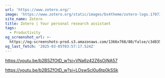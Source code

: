 ```yaml
---
url: 'https://www.zotero.org/'
image: 'https://www.zotero.org/static/images/bs4theme/zotero-logo.1707326075.svg'
site_name: Zotero
title: Zotero | Your personal research assistant
tags:
  - Productivity
og_screenshot_url: >-
  https://og-screenshots-prod.s3.amazonaws.com/1366x768/80/false/c3d835cdb6f5d140980db9ff6a35fba147669db392a63685e1abd48bc32e28b9.jpeg
og_last_fetch: '2025-03-05T03:57:17.524Z'
---
```


https://youtu.be/b2BSZfOtD_w?si=VNa6z42Z6sOjNA57

https://youtu.be/b2BSZfOtD_w?si=LOswScl0u6tp0kSSk
